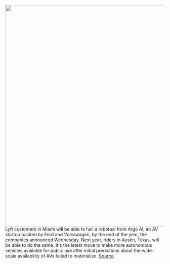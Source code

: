 <img src='https://cdn.vox-cdn.com/thumbor/8Q-50QhRGX7Tuv0FxyyHhA7IZN0=/0x0:6596x4398/1200x800/filters:focal(2771x1672:3825x2726)/cdn.vox-cdn.com/uploads/chorus_image/image/69610510/A6F7BB49_6C6C_4D75_BB29_93B5FB8DEA91.0.jpeg' width='700px' /><br/>
Lyft customers in Miami will be able to hail a robotaxi from Argo AI, an AV startup backed by Ford and Volkswagen, by the end of the year, the companies announced Wednesday. Next year, riders in Austin, Texas, will be able to do the same. It's the latest move to make more autonomous vehicles available for public use after initial predictions about the wide-scale availability of AVs failed to materialize.
<a href='https://www.theverge.com/2021/7/21/22585764/ford-argo-lyft-autonomous-vehicles-robotaxi-miami-austin'> Source <a/>